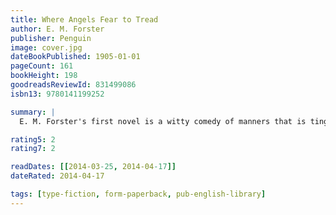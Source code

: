 ```yaml
---
title: Where Angels Fear to Tread
author: E. M. Forster
publisher: Penguin
image: cover.jpg
dateBookPublished: 1905-01-01
pageCount: 161
bookHeight: 198
goodreadsReviewId: 831499086
isbn13: 9780141199252

summary: |
  E. M. Forster's first novel is a witty comedy of manners that is tinged with tragedy. It tells the story of Lilia Herriton, who proves to be an embarrasment to her late husband's family as, in the small Tuscan town of Monteriano, she begins a relationship with a much younger man - classless, uncouth and highly unsuitable. A subtle attack on decorous Edwardian values and humanely sympathetic portrayal of the clash of two cultures, Where Angels Fear to Tread is also a profound exploration of character and virtue.

rating5: 2
rating7: 2

readDates: [[2014-03-25, 2014-04-17]]
dateRated: 2014-04-17

tags: [type-fiction, form-paperback, pub-english-library]
---
```

